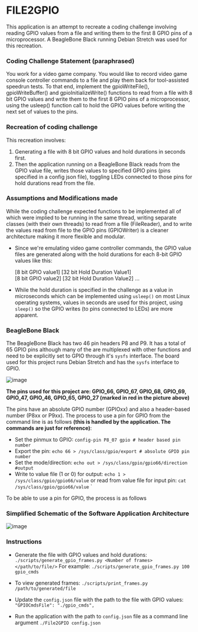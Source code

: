 # FILE2GPIO

This application is an attempt to recreate a coding challenge involving reading GPIO values from a file and writing them to the first 8 GPIO pins of a microprocessor. A BeagleBone Black running Debian Stretch was used for this recreation.

### Coding Challenge Statement (paraphrased)
You work for a video game company. You would like to record video game console controller commands to a file and play them back for tool-assisted speedrun tests. To that end, implement the gpioWriteFile(), gpioWriteBuffer() and gpioInitializeWrite() functions
to read from a file with 8 bit GPIO values and write them to the first 8 GPIO pins of a microprocessor, using the usleep() function call to hold the GPIO values before writing the next set of values to the pins.


### Recreation of coding challenge
This recreation involves:
1. Generating a file with 8 bit GPIO values and hold durations in seconds first. 
2. Then the application running on a BeagleBone Black reads from the GPIO value file, writes those values to specified GPIO pins (pins specified in a config json file), toggling LEDs connected to those pins for hold durations read from the file.


### Assumptions and Modifications made

While the coding challenge expected functions to be implemented all of which were implied to be running in the same thread, writing separate classes (with their own threads) to read from a file (FileReader), and to write the values read from file
to the GPIO pins (GPIOWriter) is a cleaner architecture making it more flexible and modular.  

- Since we're emulating video game controller commands, the GPIO value files are generated along with the hold durations for each 8-bit GPIO values like this:

  [8 bit GPIO value1] [32 bit Hold Duration Value1]  
  [8 bit GPIO value2] [32 bit Hold Duration Value2]
  ...

- While the hold duration is specified in the challenge as a value in microseconds which can be implemented using `usleep()` on most Linux operating systems, values in seconds are used for this project, using `sleep()`  so the GPIO writes (to pins connected to LEDs) are more apparent.
 

### BeagleBone Black
The BeagleBone Black has two 46 pin headers P8 and P9. It has a total of 65 GPIO pins although many of the are multiplexed with other functions and need to be explicitly set to GPIO through it's `sysfs` interface. The board used for this project runs
Debian Stretch and has the `sysfs` interface to GPIO.


![image](https://github.com/user-attachments/assets/75cb21f7-ecd7-46cb-b90f-9695121467db)





**The pins used for this project are: GPIO_66, GPIO_67, GPIO_68, GPIO_69, GPIO_47, GPIO_46, GPIO_65, GPIO_27 (marked in red in the picture above)**


The pins have an absolute GPIO number (GPIOxx) and also a header-based number (P8xx or P9xx). The process to use a pin for GPIO from the command line is as follows **(this is handled by the application. The commands are just for reference)**:
- Set the pinmux to GPIO: `config-pin P8_07 gpio # header based pin number`
- Export the pin: `echo 66 > /sys/class/gpio/export # absolute GPIO pin number`
- Set the mode/direction: `echo out > /sys/class/gpio/gpio66/direction #output`
- Write to value file (1 or 0) for output: `echo 1 > /sys/class/gpio/gpio66/value` or read from value file for input pin: `cat /sys/class/gpio/gpio66/value`
`


To be able to use a pin for GPIO, the process is as follows


    
### Simplified Schematic of the Software Application Architecture

 ![image](https://github.com/user-attachments/assets/2e70c118-3868-46e6-a9e9-d204e58e19e7)

  
### Instructions

- Generate the file with GPIO values and hold durations:
   `./scripts/generate_gpio_frames.py <Number of frames> </path/to/file/>`
  For example: `./scripts/generate_gpio_frames.py 100 gpio_cmds`

- To view generated frames:
  `./scripts/print_frames.py /path/to/generated/file`

- Update the `config.json` file with the path to the file with GPIO values:
   `"GPIOCmdsFile": "./gpio_cmds",`

- Run the application with the path to `config.json` file as a command line argument
  `./File2GPIO config.json` 



